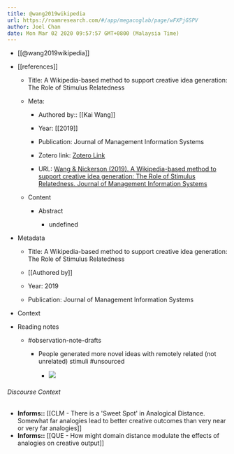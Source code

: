 ```yaml
---
title: @wang2019wikipedia
url: https://roamresearch.com/#/app/megacoglab/page/wFXPjGSPV
author: Joel Chan
date: Mon Mar 02 2020 09:57:57 GMT+0800 (Malaysia Time)
---
```


- [[@wang2019wikipedia]]
- [[references]]

    - Title: A Wikipedia-based method to support creative idea generation: The Role of Stimulus Relatedness

    - Meta:

        - Authored by:: [[Kai Wang]]

        - Year: [[2019]]

        - Publication: Journal of Management Information Systems

        - Zotero link: [Zotero Link](zotero://select/items/1_W5H272J9)

        - URL: [Wang & Nickerson (2019). A Wikipedia-based method to support creative idea generation: The Role of Stimulus Relatedness. Journal of Management Information Systems](undefined)

    - Content

        - Abstract

            - undefined
- Metadata

    - Title: A Wikipedia-based method to support creative idea generation: The Role of Stimulus Relatedness

    - [[Authored by]]

    - Year: 2019

    - Publication: Journal of Management Information Systems
- Context
- Reading notes

    - #observation-note-drafts

        - People generated more novel ideas with remotely related (not unrelated) stimuli #unsourced

            - ![](https://firebasestorage.googleapis.com/v0/b/firescript-577a2.appspot.com/o/imgs%2Fapp%2Fmegacoglab%2Fy7urqTQwyt?alt=media&token=0cbcdde6-b72f-464f-9e7b-bad8eab21996)

###### Discourse Context

- **Informs::** [[CLM - There is a 'Sweet Spot' in Analogical Distance. Somewhat far analogies lead to better creative outcomes than very near or very far analogies]]
- **Informs::** [[QUE - How might domain distance modulate the effects of analogies on creative output]]
